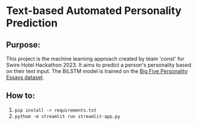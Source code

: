 # Text-based Automated Personality Prediction

## Purpose:
This project is the machine learning approach created by team 'const' for Swire Hotel Hackathon 2023. It aims to predict a person's personality based on their text input. The BiLSTM model is trained on the [Big Five Personality Essays dataset](https://psycnet.apa.org/doiLanding?doi=10.1037%2F0022-3514.77.6.1296).

## How to:
1. `pip install -r requirements.txt`
2. `pythom -m streamlit run streamlit-app.py`